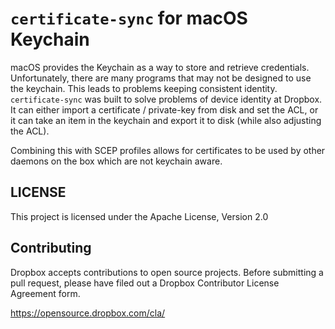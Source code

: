 # `certificate-sync` for macOS Keychain

macOS provides the Keychain as a way to store and retrieve credentials.
Unfortunately, there are many programs that may not be designed to use
the keychain.  This leads to problems keeping consistent identity.
`certificate-sync` was built to solve problems of device identity at Dropbox.
It can either import a certificate / private-key from disk and set the ACL,
or it can take an item in the keychain and export it to disk (while also
adjusting the ACL).

Combining this with SCEP profiles allows for certificates to be used by
other daemons on the box which are not keychain aware.


## LICENSE

This project is licensed under the Apache License, Version 2.0

## Contributing

Dropbox accepts contributions to open source projects.  Before submitting a
pull request, please have filed out a Dropbox Contributor License Agreement
form.

https://opensource.dropbox.com/cla/
